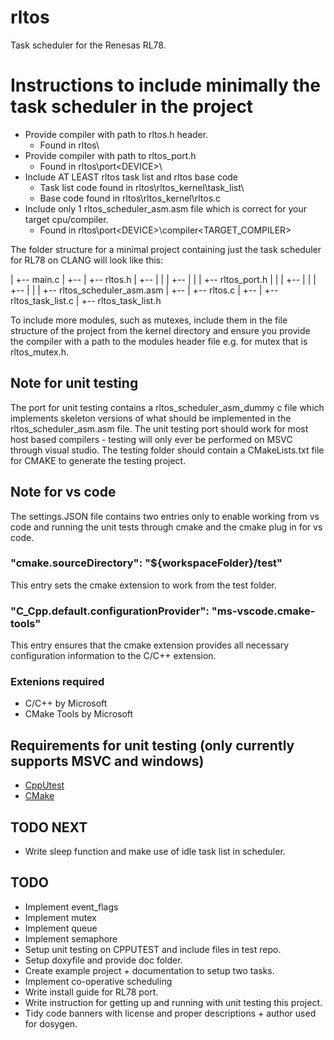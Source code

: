 # rltos
Task scheduler for the Renesas RL78.

# Instructions to include minimally the task scheduler in the project
- Provide compiler with path to rltos.h header.
	- Found in rltos\
- Provide compiler with path to rltos_port.h
	- Found in rltos\port\<DEVICE>\
- Include AT LEAST rltos task list and rltos base code
	- Task list code found in rltos\rltos_kernel\task_list\
	- Base code found in rltos\rltos_kernel\rltos.c
- Include only 1 rltos_scheduler_asm.asm file which is correct for your target cpu/compiler.
	- Found in rltos\port\<DEVICE>\compiler\<TARGET_COMPILER>

The folder structure for a minimal project containing just the task scheduler for RL78 on CLANG will look like this:

<Project>
 |
 +-- main.c
 |    
 +-- <rltos>
	|
	+-- rltos.h
	|
	+-- <port>
	|	|
	|	+-- <RL78>
	|		|
	|		+-- rltos_port.h
	|		|
	|		+-- <compiler>
	|			|
	|			+-- <CLANG>
	|				|
	|				+-- rltos_scheduler_asm.asm
	|
	+-- <rltos_kernel>
		|
		+-- rltos.c
		|
		+-- <task_list>
			|
			+-- rltos_task_list.c
			|
			+-- rltos_task_list.h

To include more modules, such as mutexes, include them in the file structure of the project from the kernel directory and ensure you provide the compiler with a path to the modules header file e.g. for mutex that is rltos_mutex.h.

## Note for unit testing
The port for unit testing contains a rltos_scheduler_asm_dummy c file which implements skeleton versions of what should be implemented in the rltos_scheduler_asm.asm file.
The unit testing port should work for most host based compilers - testing will only ever be performed on MSVC through visual studio.
The testing folder should contain a CMakeLists.txt file for CMAKE to generate the testing project.

## Note for vs code
The settings.JSON file contains two entries only to enable working from vs code and running the unit tests through cmake and the cmake plug in for vs code.
### "cmake.sourceDirectory": "${workspaceFolder}/test"
This entry sets the cmake extension to work from the test folder.
### "C_Cpp.default.configurationProvider": "ms-vscode.cmake-tools"
This entry ensures that the cmake extension provides all necessary configuration information to the C/C++ extension.
### Extenions required
- C/C++ by Microsoft
- CMake Tools by Microsoft

## Requirements for unit testing (only currently supports MSVC and windows)
- [CppUtest](https://cpputest.github.io/)
- [CMake](https://cmake.org/)

## TODO NEXT
- Write sleep function and make use of idle task list in scheduler.

## TODO
- Implement event_flags
- Implement mutex
- Implement queue
- Implement semaphore
- Setup unit testing on CPPUTEST and include files in test repo.
- Setup doxyfile and provide doc folder.
- Create example project + documentation to setup two tasks.
- Implement co-operative scheduling
- Write install guide for RL78 port.
- Write instruction for getting up and running with unit testing this project.
- Tidy code banners with license and proper descriptions +  author used for dosygen.
